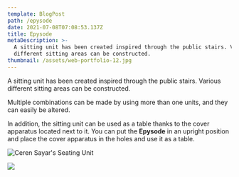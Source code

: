 ```yaml
---
template: BlogPost
path: /epysode
date: 2021-07-08T07:08:53.137Z
title: Epysode
metaDescription: >-
  A sitting unit has been created inspired through the public stairs. Various
  different sitting areas can be constructed.
thumbnail: /assets/web-portfolio-12.jpg
---
```

A sitting unit has been created inspired through the public stairs. Various different sitting areas can be constructed.

Multiple combinations can be made by using more than one units, and they can easily be altered.  

In addition, the sitting unit can be used as a table thanks to the cover apparatus located next to it. You can put the **Epysode** in an upright position and place the cover apparatus in the holes and use it as a table.

![](/assets/web-portfolio-10.jpg "Ceren Sayar's Seating Unit")

![](/assets/web-portfolio-11.jpg)
